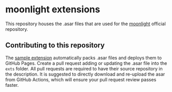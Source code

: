 # moonlight extensions

This repository houses the .asar files that are used for the [moonlight](https://moonlight-mod.github.io/) official repository.

## Contributing to this repository

The [sample extension](https://github.com/moonlight-mod/sample-extension) automatically packs .asar files and deploys them to GitHub Pages. Create a pull request adding or updating the .asar file into the `exts` folder. All pull requests are required to have their source repository in the description. It is suggested to directly download and re-upload the asar from GitHub Actions, which will ensure your pull request review passes faster.
